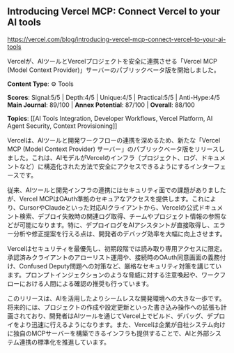 ## Introducing Vercel MCP: Connect Vercel to your AI tools

https://vercel.com/blog/introducing-vercel-mcp-connect-vercel-to-your-ai-tools

Vercelが、AIツールとVercelプロジェクトを安全に連携させる「Vercel MCP (Model Context Provider)」サーバーのパブリックベータ版を開始しました。

**Content Type**: ⚙️ Tools

**Scores**: Signal:5/5 | Depth:4/5 | Unique:4/5 | Practical:5/5 | Anti-Hype:4/5
**Main Journal**: 89/100 | **Annex Potential**: 87/100 | **Overall**: 88/100

**Topics**: [[AI Tools Integration, Developer Workflows, Vercel Platform, AI Agent Security, Context Provisioning]]

Vercelは、AIツールと開発ワークフローの連携を深めるため、新たな「Vercel MCP (Model Context Provider) サーバー」のパブリックベータ版をリリースしました。これは、AIモデルがVercelのインフラ（プロジェクト、ログ、ドキュメントなど）に構造化された方法で安全にアクセスできるようにするインターフェースです。

従来、AIツールと開発インフラの連携にはセキュリティ面での課題がありましたが、Vercel MCPはOAuth準拠のセキュアなアクセスを提供します。これにより、CursorやClaudeといった対応AIクライアントから、Vercelの公式ドキュメント検索、デプロイ失敗時の関連ログ取得、チームやプロジェクト情報の参照などが可能になります。特に、デプロイログをAIアシスタントが直接取得し、エラー分析や修正提案を行える点は、開発者のデバッグ効率を大幅に向上させます。

Vercelはセキュリティを最優先し、初期段階では読み取り専用アクセスに限定。承認済みクライアントのアローリスト運用や、接続時のOAuth同意画面の義務付け、Confused Deputy問題への対策など、厳格なセキュリティ対策を講じています。プロンプトインジェクションのような脅威に対する注意喚起や、ワークフローにおける人間による確認の推奨も行っています。

このリリースは、AIを活用したよりシームレスな開発環境への大きな一歩です。将来的には、プロジェクトの作成や設定更新といった書き込み操作への拡張も計画されており、開発者はAIツールを通じてVercel上でビルド、デバッグ、デプロイをより迅速に行えるようになります。また、Vercelは企業が自社システム向けに独自のMCPサーバーを構築できるインフラも提供することで、AIと外部システム連携の標準化を推進しています。